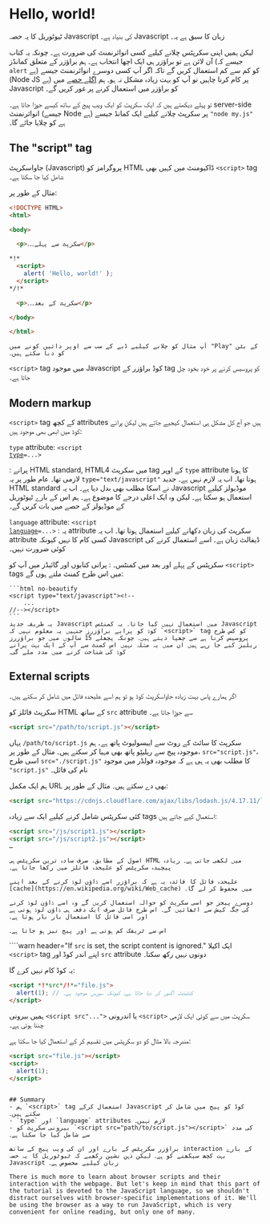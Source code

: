 # Hello, world!

ٹیوٹوریل کا یہ حصہ  Javascript کی بنیاد ہے۔ Javascript زبان کا سبق ہے یہ۔

لیکن ہمیں اپنی سکرپٹس چلانے کیلیے کسی انوائرنمنٹ کی ضرورت ہے۔ چونکہ یہ کتاب آن لائن ہے تو براؤزر ہی ایک اچھا انتخاب ہے۔ ہم براؤزر کے متعلق کمانڈز (جیسے کہ `alert` ہے) کو کم سے کم استعمال کریں گے تاکہ اگر آپ کسی دوسرے انوائرنمنٹ جیسے (Node JS ہے) پر کام کرنا چاہیں تو آپ کو بہت زیادہ مشکل نہ ہو۔ ہم [اگلے حصے](/ui) میں Javascript کو براؤزر میں استعمال کرنے پر غور کریں گے۔

تو پہلے دیکھتے ہیں کہ ایک سکرپٹ کو ایک ویب پیج کے ساتھ کیسے جوڑا جاتا ہے۔ server-side انوائرنمنٹ (جیسے Node ہے) پر سکرپٹ چلانے کیلیے ایک کمانڈ جیسے `"node my.js"` ہے کو چلایا جائے گا۔

## The "script" tag

جاواسکرپٹ (Javascript) پروگرامز کو HTML ڈاکیومنٹ میں کہیں بھی `<script>` tag شاھل کیا جا سکتا ہے۔

مثال کے طور پر:

```html run height=100
<!DOCTYPE HTML>
<html>

<body>

  <p>سکرپٹ سے پہلے۔۔۔</p>

*!*
  <script>
    alert( 'Hello, world!' );
  </script>
*/!*

  <p>سکرپٹ کے بعد۔۔۔</p>

</body>

</html>
```

```online
آپ مثال کو چلانے کیلیے ڈبے کے سب سے اوپر دائیں کونے میں "Play" کے بٹن کو دبا سکتے ہیں۔
```

`<script>` tag میں موجود Javascript کوڈ براؤزر کے tag کو پروسیس کرنے پر خود بخود چل جاتا ہے۔

## Modern markup

`<script>` tag کے کچھ attributes ہیں جو آج کل مشکل ہی استعمال کیجیے جاتے ہیں لیکن پرانے کوڈ میں ابھی بھی موجود ہیں:

`type` attribute: <code>&lt;script <u>type</u>=...&gt;</code>

: پرانے HTML standard, HTML4 میں سکرپٹ tag کے اوپر `type` attribute کا ہونا لازمی تھا۔ عام طور پر یہ `type="text/javascript"` ہوتا تھا۔ اب یہ لازم نہیں ہے۔ جدید HTML standard نے اسکا مطلب بھی بدل دیا ہے۔ اب یہ Javascript موڈیولز کیلیے استعمال ہو سکتا ہے۔ لیکن وہ ایک اعلی درجے کا موضوع ہے۔ ہم اس کے بارے ٹیوٹوریل کے موڈیولز کے حصے میں بات کریں گے۔

`language` attribute: <code>&lt;script <u>language</u>=...&gt;</code>
: یہ attribute سکرپٹ کی زبان دکھانے کیلیے استعمال ہوتا تھا۔ اب یہ attribute کسی کام کا نہیں کیونکہ Javascript ڈیفالٹ زبان ہے۔ اسے استعمال کرنے کی کوئی ضرورت نہیں۔

سکرپٹس کے پہلے اور بعد میں کمنٹس۔
: پرانی کتابوں اور گائیڈز میں آپ کو `<script>` tags میں اس طرح کمنٹ ملتے ہوں گے:

    ```html no-beautify
    <script type="text/javascript"><!--
        ...
    //--></script>
    ```
    یہ طریقہ جدید Javascript میں استعمال نہیں کیا جاتا۔ یہ کمنٹس Javascript کوڈ کو پرابے براؤزرز جنہیں یہ معلوم نہیں کہ `<script>` tag کو کس طرح پروسیس کرنا ہے سے چھپا دیتے ہیں۔ چونکہ پچھلے 15 سالوں میں جو براؤزرز ریلیز کیے جا رہے ہیں ان میں یہ مسؑلہ نہیں اس کمنٹ سے آپ کے ایک بہت پرانے کوڈ کی شناخت کرنے میں مدد ملے گی۔


## External scripts

اگر ہمارے پاس بہت زیادہ جاواسکرپٹ کوڈ ہو تو ہم اسے علیحدہ فائل میں شامل کر سکتے ہیں۔

سکرپٹ فائلز کو HTML کے ساتھ `src` attribute سے جوڑا جاتا ہے۔

```html
<script src="/path/to/script.js"></script>
```

یہاں `/path/to/script.js` سکرپٹ کا سائٹ کے روٹ سے ایبسولیوٹ پاتھ ہے۔ ہم موجودہ پیج سے ریلیٹِو پاتھ بھی مہیا کر سکتے ہیں۔ مثال کے طور پر،  `src="script.js"`، اسی طرح `src="./script.js"` کا مطلب بھی یہ ہی ہے کہ موجودہ فولڈر میں موجود `"script.js"` نام کی فائل۔

ہم ایک مکمل URL بھی دے سکتے ہیں۔ مثال کے طور پر:

```html
<script src="https://cdnjs.cloudflare.com/ajax/libs/lodash.js/4.17.11/lodash.js"></script>
```

کئی سکرپٹس شامل کرنے کیلیے ایک سے زیادہ tags استعمال کیے جاتے ہیں:

```html
<script src="/js/script1.js"></script>
<script src="/js/script2.js"></script>
…
```

```smart
اصول کے مطابق، صرف سادہ ترین سکرپٹس ہی HTML میں لکھی جاتی ہے۔ زیادہ پیچیدہ سکرپٹس کو علیحدہ فائلز میں رکھا جاتا ہے۔

علیحدہ فائل کا فائدہ یہ ہے کہ براؤزر اسے ڈاؤن لوڈ کرنے کے بعد اپنے [cache](https://en.wikipedia.org/wiki/Web_cache) میں محفوظ کر لے گا۔

دوسرے پیجز جو اسی سکرپٹ کو حوالہ استعمال کریں گے وہ اسے ڈاؤن لوڈ کرنے کی جگہ کیش سے اٹھائیں گے۔ اس طرح فائل صرف ایک دفعہ ہی ڈاؤن لوڈ ہوتی ہے اور اسی فائل کا استعمال بار بار ہوتا ہے۔

اس سے ٹریفک کم ہوتی ہے اور پیج تیز ہو جاتا ہے۔
```

````warn header="If `src` is set, the script content is ignored."
ایک اکیلا `<script>` tag اپنے اندر کوڈ اور `src` attribute دونوں نہیں رکھ سکتا۔

یہ کوڈ کام نہیں کرے گا:

```html
<script *!*src*/!*="file.js">
  alert(1); // کنٹینٹ اگنور کر دیا جاتا ہے، کیونکہ سورس موجود ہے۔
</script>
```

ہمیں بیرونی `<script src"...">` یا اندرونی `<script>` سکرپٹ میں سے کوئی ایک لازمی چننا ہوتی ہے۔

مندرجہ بالا مثال کو دو سکرپٹس میں تقسیم کر کے استعمال کیا جا سکتا ہے:

```html
<script src="file.js"></script>
<script>
  alert(1);
</script>
```
````

## Summary
- ہم `<script>` tag استعمال کرکے Javascript کوڈ کو پیج میں شامل کر سکتے ہیں۔
- `type` اور `language` attributes لازم نہیں۔
- بیرونی سکرپٹ کو `<script src="path/to/script.js"></script>` کی مدد سے شامل کیا جا سکتا ہے۔

براؤزر سکرپٹس کے بارے اور ان کی ویب پیج کے ساتھ interaction کے بارے بہت کچھ سیکھنے کو ہے۔ لیکن ذہن نشین رکھیے کہ ٹیوٹوریل کا یہ حصہ Javascript زبان کیلیے مخصوص ہے۔

There is much more to learn about browser scripts and their interaction with the webpage. But let's keep in mind that this part of the tutorial is devoted to the JavaScript language, so we shouldn't distract ourselves with browser-specific implementations of it. We'll be using the browser as a way to run JavaScript, which is very convenient for online reading, but only one of many.
